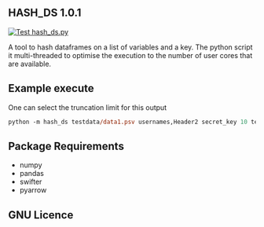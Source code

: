 ## HASH_DS 1.0.1

[![Test hash_ds.py](https://github.com/uaineteine/hash_ds/actions/workflows/test_hash_ds.yml/badge.svg)](https://github.com/uaineteine/hash_ds/actions/workflows/test_hash_ds.yml)

A tool to hash dataframes on a list of variables and a key. The python script it multi-threaded to optimise the execution to the number of user cores that are available.

## Example execute

One can select the truncation limit for this output

```ps
python -m hash_ds testdata/data1.psv usernames,Header2 secret_key 10 test.parquet
```

## Package Requirements

* numpy
* pandas
* swifter
* pyarrow

## GNU Licence
